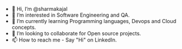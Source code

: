- 👋 Hi, I’m @sharmakajal
- 👀 I’m interested in Software Engineering and QA.
- 🌱 I’m currently learning Programming languages, Devops and Cloud concepts.
- 💞️ I’m looking to collaborate for Open source projects.
- 📫 How to reach me - Say "Hi" on LinkedIn.

<!---
sharmakajal/sharmakajal is a ✨ special ✨ repository because its `README.md` (this file) appears on your GitHub profile.
You can click the Preview link to take a look at your changes.
--->
